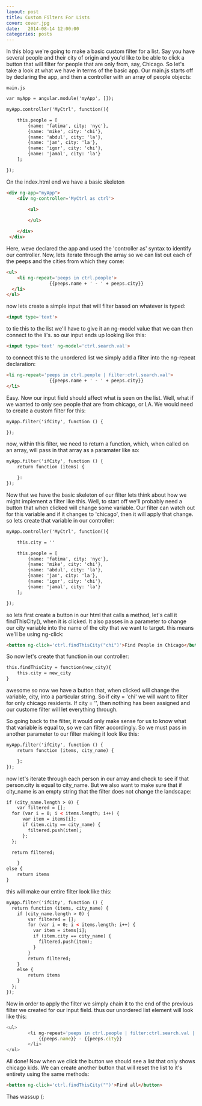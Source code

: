 ```yaml
---
layout: post
title: Custom Filters For Lists
cover: cover.jpg
date:   2014-08-14 12:00:00
categories: posts
---
```



In this blog we're going to make a basic custom filter for a list. Say you have several people and their city of origin and you'd like to be able to click a button that will filter for people that are only from, say, Chicago. 
So let's take a look at what we have in terms of the basic app. Our main.js starts off by declaring the app, and then a controller with an array of people objects:

	main.js

```html
var myApp = angular.module('myApp', []);

myApp.controller('MyCtrl', function(){

	this.people = [
		{name: 'fatima', city: 'nyc'},
		{name: 'mike', city: 'chi'},
		{name: 'abdul', city: 'la'},
		{name: 'jan', city: 'la'},
		{name: 'igor', city: 'chi'},
		{name: 'jamal', city: 'la'}
	];

});
```


On the index.html end we have a basic skeleton

```html
<div ng-app="myApp">
 	<div ng-controller='MyCtrl as ctrl'>

 		<ul>
 			
 		</ul>

 	</div>
 </div>
```



Here, weve declared the app and used the 'controller as' syntax to identify our controller. Now, lets iterate through the array so we can list out each of the peeps and the cities from which they come:

```html
<ul>
	<li ng-repeat='peeps in ctrl.people'>
   				{{peeps.name + ' - ' + peeps.city}}
  </li>
</ul>
```



now lets create a simple input that will filter based on whatever is typed:

```html
<input type='text'>
```


to tie this to the list we'll have to give it an ng-model value that we can then connect to the li's. so our input ends up looking like this:


```html
<input type='text' ng-model='ctrl.search.val'>
```


to connect this to the unordered list we simply add a filter into the ng-repeat declaration:

```html
<li ng-repeat='peeps in ctrl.people | filter:ctrl.search.val'>
   				{{peeps.name + ' - ' + peeps.city}}
</li>
```


Easy. Now our input field should affect what is seen on the list. Well, what if we wanted to only see people that are from chicago, or LA. We would need to create a custom filter for this:


```html
myApp.filter('ifCity', function () {

});
```



now, within this filter, we need to return a function, which, when called on an array, will pass in that array as a paramater like so:


```html
myApp.filter('ifCity', function () {
	return function (items) {

	}:
});
```


Now that we have the basic skeleton of our filter lets think about how we might implement a filter like this. Well, to start off we'll probably need a button that when clicked will change some variable. Our filter can watch out for this variable and if it changes to 'chicago', then it will apply that change. so lets create that variable in our controller:


```html
myApp.controller('MyCtrl', function(){

	this.city = ''

	this.people = [
		{name: 'fatima', city: 'nyc'},
		{name: 'mike', city: 'chi'},
		{name: 'abdul', city: 'la'},
		{name: 'jan', city: 'la'},
		{name: 'igor', city: 'chi'},
		{name: 'jamal', city: 'la'}
	];

});
```


	

so lets first create a button in our html that calls a method, let's call it findThisCity(), when it is clicked. It also passes in a parameter to change our city variable into the name of the city that we want to target. this means we'll be using ng-click:


```html
<button ng-click='ctrl.findThisCity("chi")'>Find People in Chicago</button>
```



So now let's create that function in our controller: 


```html
this.findThisCity = function(new_city){
	this.city = new_city
}
```


awesome so now we have a button that, when clicked will change the variable, city, into a particular string. So if city = 'chi' we will want to filter for only chicago residents. If city = '', then nothing has been assigned and our custome filter will let everything through.

So going back to the filter, it would only make sense for us to know what that variable is equal to, so we can filter accordingly. So we must pass in another parameter to our filter making it look like this:


```html
myApp.filter('ifCity', function () {
	return function (items, city_name) {

	}:
});
```




now let's iterate through each person in our array and check to see if that person.city is equal to city_name. But we also want to make sure that if city_name is an empty string that the filter does not change the landscape:


```html
if (city_name.length > 0) {
	var filtered = [];
  for (var i = 0; i < items.length; i++) {
      var item = items[i];
      if (item.city == city_name) {
        filtered.push(item);
      };
  };

  return filtered;

	}
else {
	return items
}
```


this will make our entire filter look like this:



```html
myApp.filter('ifCity', function () {
  return function (items, city_name) {
  	if (city_name.length > 0) {
  		var filtered = [];
	    for (var i = 0; i < items.length; i++) {
	      var item = items[i];
	      if (item.city == city_name) {
	        filtered.push(item);
	      }
	    }
	    return filtered;
  	}
  	else {
  		return items
  	}
  };
});
```


Now in order to apply the filter we simply chain it to the end of the previous filter we created for our input field. thus our unordered list element will look like this:


```JavaScript
<ul>
		<li ng-repeat='peeps in ctrl.people | filter:ctrl.search.val | ifCity:ctrl.city'>
			{{peeps.name}} - {{peeps.city}}
		</li>
</ul>
```


All done! Now when we click the button we should see a list that only shows chicago kids. We can create another button that will reset the list to it's entirety using the same methods:


```html
<button ng-click='ctrl.findThisCity("")'>Find all</button>
```


Thas wassup (:
